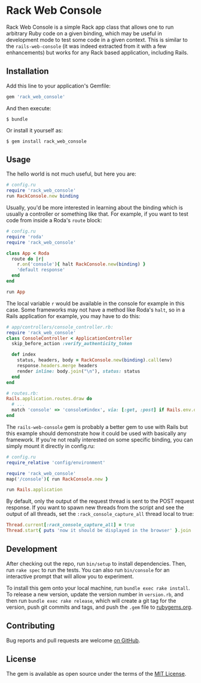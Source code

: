# Rack Web Console

Rack Web Console is a simple Rack app class that allows one to run arbitrary Ruby code on a given
binding, which may be useful in development mode to test some code in a given context. This is
similar to the `rails-web-console` (it was indeed extracted from it with a few enhancements) but
works for any Rack based application, including Rails.

## Installation

Add this line to your application's Gemfile:

```ruby
gem 'rack_web_console'
```

And then execute:

    $ bundle

Or install it yourself as:

    $ gem install rack_web_console

## Usage

The hello world is not much useful, but here you are:

```ruby
# config.ru
require 'rack_web_console'
run RackConsole.new binding
```

Usually, you'd be more interested in learning about the binding which is usually a controller
or something like that. For example, if you want to test code from inside a Roda's `route` block:

```ruby
# config.ru
require 'roda'
require 'rack_web_console'

class App < Roda
  route do |r|
    r.on('console'){ halt RackConsole.new(binding) }
    'default response'
  end
end

run App
```

The local variable `r` would be available in the console for example in this case. Some
frameworks may not have a method like Roda's `halt`, so in a Rails application for example,
you may have to do this:

``` ruby
# app/controllers/console_controller.rb:
require 'rack_web_console'
class ConsoleController < ApplicationController
  skip_before_action :verify_authenticity_token

  def index
    status, headers, body = RackConsole.new(binding).call(env)
    response.headers.merge headers
    render inline: body.join("\n"), status: status
  end
end

# routes.rb:
Rails.application.routes.draw do
  # ...
  match 'console' => 'console#index', via: [:get, :post] if Rails.env.development?
end
```

The `rails-web-console` gem is probably a better gem to use with Rails but this example should
demonstrate how it could be used with basically any framework. If you're not really interested
on some specific binding, you can simply mount it directly in config.ru:

```ruby
# config.ru
require_relative 'config/environment'

require 'rack_web_console'
map('/console'){ run RackConsole.new }

run Rails.application
```

By default, only the output of the request thread is sent to the POST request response. If you
want to spawn new threads from the script and see the output of all threads, set the
`:rack_console_capture_all` thread local to true:

```ruby
Thread.current[:rack_console_capture_all] = true
Thread.start{ puts 'now it should be displayed in the browser' }.join
```

## Development

After checking out the repo, run `bin/setup` to install dependencies. Then, run `rake spec`
to run the tests. You can also run `bin/console` for an interactive prompt that will allow
you to experiment.

To install this gem onto your local machine, run `bundle exec rake install`. To release a
new version, update the version number in `version.rb`, and then run `bundle exec rake
release`, which will create a git tag for the version, push git commits and tags, and
push the `.gem` file to [rubygems.org](https://rubygems.org).

## Contributing

Bug reports and pull requests are welcome [on GitHub](https://github.com/rosenfeld/rack_web_console).


## License

The gem is available as open source under the terms of the [MIT License](http://opensource.org/licenses/MIT).

